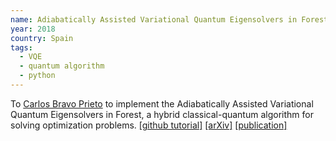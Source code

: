 ```yaml
---
name: Adiabatically Assisted Variational Quantum Eigensolvers in Forest
year: 2018
country: Spain
tags:
  - VQE
  - quantum algorithm
  - python
---
```

To [Carlos Bravo Prieto](https://twitter.com/charl_bp) to implement the Adiabatically Assisted Variational Quantum Eigensolvers in Forest, a hybrid classical-quantum algorithm for solving optimization problems. [[github tutorial]](https://github.com/bpcarlos/AAVQE-Tutorial) [[arXiv]](https://arxiv.org/abs/2002.06210) [[publication]](https://quantum-journal.org/papers/q-2020-05-28-272/)

